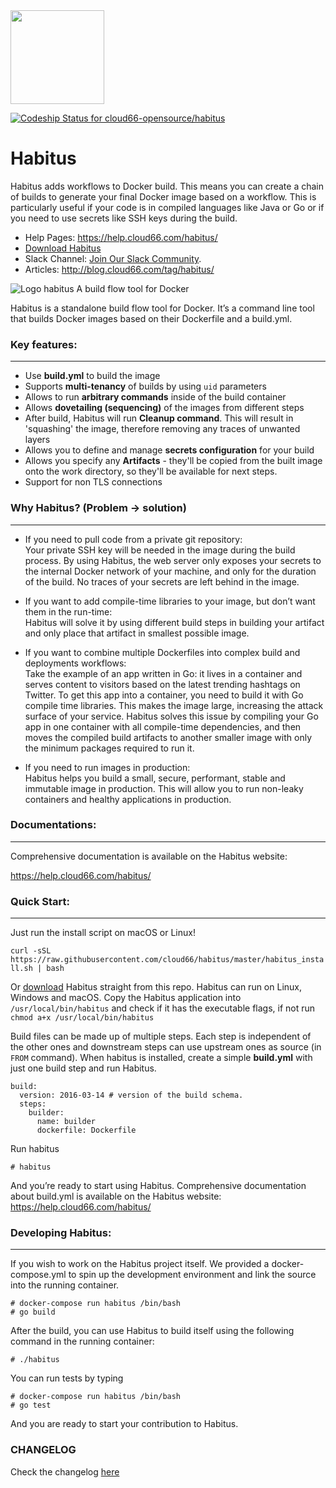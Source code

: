 <img src="http://cdn2-cloud66-com.s3.amazonaws.com/images/oss-sponsorship.png" width=150/>

[ ![Codeship Status for cloud66-opensource/habitus](https://app.codeship.com/projects/99dfe470-675f-0136-e4f1-7aa228e0ad41/status?branch=master)](https://app.codeship.com/projects/297629)

# Habitus
Habitus adds workflows to Docker build. This means you can create a chain of builds to generate your final Docker image based on a workflow. This is particularly useful if your code is in compiled languages like Java or Go or if you need to use secrets like SSH keys during the build.

- Help Pages: https://help.cloud66.com/habitus/
- [Download Habitus](https://github.com/cloud66-oss/habitus/releases?utm_source=Githubdownload&utm_medium=GHDpage&utm_campaign=habitus)
- Slack Channel: [Join Our Slack Community](https://communityinviter.com/apps/cloud66ers/cloud-66-community).
- Articles: http://blog.cloud66.com/tag/habitus/

![Logo habitus](https://lh5.googleusercontent.com/_PbaTkJhpA9zVRW_pj3Mt1ntpAZ6IUjTn0yDkVCsUZnJnE3jAxr5ciGF5SqdtR45--EHlIdYyr3dj7DcjRVfLBSS6BQPaGrwzzvMqqEcDJc47sDY4d2s9QQlJi3ZXUYPkODWOF2a)
A build flow tool for Docker 

Habitus is a standalone build flow tool for Docker. It’s a command line tool that builds Docker images based on their Dockerfile and a build.yml. 



### Key features:
__________________________________________________________________
- Use **build.yml** to build the image
- Supports **multi-tenancy** of builds by using `uid` parameters
- Allows to run **arbitrary commands** inside of the build container
- Allows **dovetailing (sequencing)** of the images from different steps
- After build, Habitus will run **Cleanup command**. This will result in 'squashing' the image, therefore removing any traces of unwanted layers
- Allows you to define and manage **secrets configuration** for your build
- Allows you specify any **Artifacts** - they'll be copied from the built image onto the work directory, so they'll be available for next steps.
- Support for non TLS connections

### Why Habitus? (Problem → solution)
______________________________________________________________________


- If you need to pull code from a private git repository:                           
  Your private SSH key will be needed in the image during the build process. By using Habitus, the web server only exposes your secrets to the internal Docker network of your machine, and only for the duration of the build. No traces of your secrets are left behind in the image.


- If you want to add compile-time libraries to your image, but don’t want them in the run-time:                      
   Habitus will solve it by using different build steps in building your artifact and only place that artifact in smallest possible image.


- If you want to combine multiple Dockerfiles into complex build and  deployments workflows:                             
  Take the example of an app written in Go: it lives in a container and serves content to visitors based on the latest trending hashtags on Twitter. To get this app into a container, you need to build it with Go compile time libraries. This makes the image large, increasing the attack surface of your service. Habitus solves this issue by compiling your Go app in one container with all compile-time dependencies, and then moves the compiled build artifacts to another smaller image with only the minimum packages required to run it.


- If you need to run images in production:                                
  Habitus helps you build a small, secure, performant, stable and immutable image in production. This will allow you to run non-leaky containers and healthy applications in production.

### Documentations:
_________________________________________________________________________________________________________

Comprehensive documentation is available on the Habitus website:

https://help.cloud66.com/habitus/



### Quick Start: 
________________________________________________________________________________________________________

Just run the install script on macOS or Linux!

`curl -sSL https://raw.githubusercontent.com/cloud66/habitus/master/habitus_install.sh | bash`

Or [download](https://github.com/cloud66-oss/habitus/releases?utm_source=Githubdownload&utm_medium=GHDpage&utm_campaign=habitus) Habitus straight from this repo. Habitus can run on Linux, Windows and macOS. Copy the Habitus application into `/usr/local/bin/habitus` and check if it has the executable flags, if not run `chmod a+x /usr/local/bin/habitus`

Build files can be made up of multiple steps. Each step is independent of the other ones and downstream steps can use upstream ones as source (in `FROM` command). When habitus is installed, create a simple **build.yml** with just one build step and run Habitus. 

    build:
      version: 2016-03-14 # version of the build schema.
      steps:
        builder:
          name: builder
          dockerfile: Dockerfile

Run habitus

    # habitus

And you’re ready to start using Habitus.  Comprehensive documentation about build.yml is available on the Habitus website: https://help.cloud66.com/habitus/

### Developing Habitus:
________________________________________________________________________________________________________

If you wish to work on the Habitus project itself. We provided a docker-compose.yml to spin up the development environment and link the source into the running container.


    # docker-compose run habitus /bin/bash
    # go build

After the build, you can use Habitus to build itself using the following command in the running container:

    # ./habitus

You can run tests by typing 


    # docker-compose run habitus /bin/bash
    # go test    

And you are ready to start your contribution to Habitus. 

### CHANGELOG

Check the changelog [here](https://github.com/cloud66-oss/habitus/blob/master/CHANGELOG.md)
